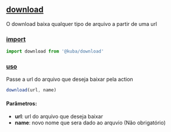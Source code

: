 ## [download](#)

O download baixa qualquer tipo de arquivo a partir de uma url

### [import](#)

```js
import download from '@kuba/download'
```

### [uso](#)

Passe a url do arquivo que deseja baixar pela action

```js
download(url, name)
```

#### Parâmetros:

- **url**: url do arquivo que deseja baixar
- **name**: novo nome que sera dado ao arquvio (Não obrigatório)
